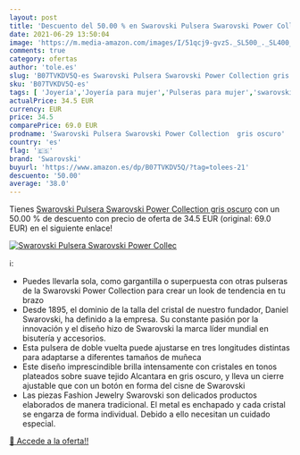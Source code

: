 ```yaml
---
layout: post
title: 'Descuento del 50.00 % en Swarovski Pulsera Swarovski Power Collec'
date: 2021-06-29 13:50:04
image: 'https://m.media-amazon.com/images/I/51qcj9-gvzS._SL500_._SL400_.jpg'
comments: true
category: ofertas
author: 'tole.es'
slug: 'B07TVKDV5Q-es Swarovski Pulsera Swarovski Power Collection gris oscuro'
sku: 'B07TVKDV5Q-es'
tags: [ 'Joyería','Joyería para mujer','Pulseras para mujer','swarovski', ]
actualPrice: 34.5 EUR
currency: EUR
price: 34.5
comparePrice: 69.0 EUR
prodname: 'Swarovski Pulsera Swarovski Power Collection  gris oscuro'
country: 'es'
flag: '🇪🇸'
brand: 'Swarovski'
buyurl: 'https://www.amazon.es/dp/B07TVKDV5Q/?tag=tolees-21'
descuento: '50.00'
average: '38.0'
---
```


Tienes [Swarovski Pulsera Swarovski Power Collection  gris oscuro](https://www.amazon.es/dp/B07TVKDV5Q/?tag=tolees-21) con un 50.00 % de descuento con precio de oferta de 34.5 EUR (original: 69.0 EUR) en el siguiente enlace!

[![Swarovski Pulsera Swarovski Power Collec](https://m.media-amazon.com/images/I/51qcj9-gvzS._SL500_._SL400_.jpg)](https://www.amazon.es/dp/B07TVKDV5Q/?tag=tolees-21)

ℹ️:

- Puedes llevarla sola, como gargantilla o superpuesta con otras pulseras de la Swarovski Power Collection para crear un look de tendencia en tu brazo
- Desde 1895, el dominio de la talla del cristal de nuestro fundador, Daniel Swarovski, ha definido a la empresa. Su constante pasión por la innovación y el diseño hizo de Swarovski la marca líder mundial en bisutería y accesorios.
- Esta pulsera de doble vuelta puede ajustarse en tres longitudes distintas para adaptarse a diferentes tamaños de muñeca
- Este diseño imprescindible brilla intensamente con cristales en tonos plateados sobre suave tejido Alcantara en gris oscuro, y lleva un cierre ajustable que con un botón en forma del cisne de Swarovski
- Las piezas Fashion Jewelry Swarovski son delicados productos elaborados de manera tradicional. El metal es enchapado y cada cristal se engarza de forma individual. Debido a ello necesitan un cuidado especial.

[🛒 Accede a la oferta!!](https://www.amazon.es/dp/B07TVKDV5Q/?tag=tolees-21)
